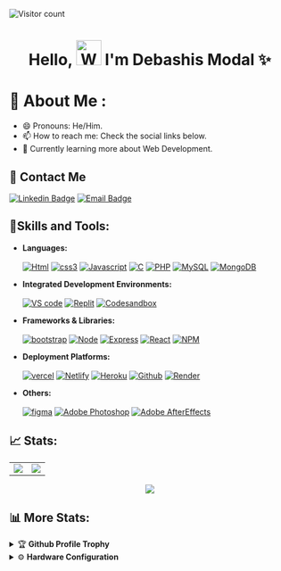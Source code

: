 ![Visitor count](https://komarev.com/ghpvc/?username=DebashisMondalT&color=blue&style=plastic&label=TOTAL+VISITORS)

<h1 align="center"> Hello, <img src="https://raw.githubusercontent.com/nixin72/nixin72/master/wave.gif"
         alt="Waving hand animated gif"
         height="45"
         width="45" /> I'm Debashis Modal ✨</h1>

# 💫 About Me :
- 😄 Pronouns: He/Him.
- 📫 How to reach me: Check the social links below.
- 📖 Currently learning more about Web Development.

## 📲 Contact Me
[![Linkedin Badge](https://img.shields.io/badge/LinkedIn-0077B5?style=for-the-badge&logo=Linkedin&logoColor=white&link=https://www.linkedin.com/in/debashis-mondal-4791ab258/)](https://www.linkedin.com/in/debashis-mondal-4791ab258/)
[![Email Badge](https://img.shields.io/badge/Gmail-D14836?style=for-the-badge&logo=gmail&logoColor=white&link=mailto:mail2debashismondal@gmail.com)](mailto:mail2debashismondal@gmail.com)

## **🔎Skills and Tools:**
- **Languages:**
</br></br> [![Html](https://skillicons.dev/icons?i=html)](https://www.w3schools.com/html/) [![css3](https://skillicons.dev/icons?i=css)](https://www.w3schools.com/css/)  [![Javascript](https://skillicons.dev/icons?i=js)](https://www.w3schools.com/js/) [![C](https://skillicons.dev/icons?i=c)](https://www.programiz.com/c-programming) [![PHP](https://skillicons.dev/icons?i=php)]((https://www.php.net/)) [![MySQL](https://skillicons.dev/icons?i=mysql)](https://www.mysql.com/) [![MongoDB](https://skillicons.dev/icons?i=mongodb)](https://www.mongodb.com/)

- **Integrated Development Environments:**
</br></br> [![VS code](https://skillicons.dev/icons?i=vscode)](https://code.visualstudio.com/) [![Replit](https://skillicons.dev/icons?i=replit)](https://replit.com/~) [![Codesandbox](https://skillicons.dev/icons?i=codesandbox)](https://codesandbox.io/)
  
- **Frameworks & Libraries:**
</br></br> [![bootstrap](https://skillicons.dev/icons?i=bootstrap)](https://getbootstrap.com/) [![Node](https://skillicons.dev/icons?i=nodejs)](https://nodejs.org/en) [![Express](https://skillicons.dev/icons?i=express)](https://expressjs.com/) [![React](https://skillicons.dev/icons?i=react)](https://react.dev/) [![NPM](https://skillicons.dev/icons?i=npmjs)](https://www.npmjs.com/)

- **Deployment Platforms:**
</br></br> [![vercel](https://skillicons.dev/icons?i=vercel)](https://vercel.com/) [![Netlify](https://skillicons.dev/icons?i=netlify)](https://www.netlify.com/) [![Heroku](https://skillicons.dev/icons?i=heroku)](https://id.heroku.com/login) [![Github](https://skillicons.dev/icons?i=github)](https://github.com/) [![Render](https://skillicons.dev/icons?i=render)](https://render.com/)

- **Others:**
</br></br> [![figma](https://skillicons.dev/icons?i=figma)](https://www.figma.com/) [![Adobe Photoshop](https://skillicons.dev/icons?i=ps)](https://www.adobe.com/in/products/photoshop.html#) [![Adobe AfterEffects](https://skillicons.dev/icons?i=ae)](https://www.adobe.com/in/products/aftereffects.html?gclid=Cj0KCQjwzdOlBhCNARIsAPMwjbyQTOBS1Q_T9yYRy7nL4-aYZ50pe60JlMbFo_lq-ut-sAGsAmWLHl4aAiVREALw_wcB&sdid=STLMM87Z&mv=search&ef_id=Cj0KCQjwzdOlBhCNARIsAPMwjbyQTOBS1Q_T9yYRy7nL4-aYZ50pe60JlMbFo_lq-ut-sAGsAmWLHl4aAiVREALw_wcB:G:s&s_kwcid=AL!3085!3!248207268711!e!!g!!adobe%20after%20effects!221167268!17525486588)

## 📈 Stats:
<table>
<tr>
<td>
<img src="https://github-readme-stats.vercel.app/api?username=Gopi515&include_all_commits=true&count_private=true&show_icons=true&line_height=20&theme=aura"/>
<td><img src="https://github-readme-stats.vercel.app/api/top-langs?username=Gopi515&show_icons=true&locale=en&layout=compact&theme=aura" />
</td>
</tr>
</table>
<p align="center">
<img align="center" src="http://github-readme-streak-stats.herokuapp.com?user=DebashisMondalT&theme=aura"/>
</p>

## 📊 **More Stats:**

<details>
 <summary>🏆 <b>Github Profile Trophy</b></summary>
 <br />
 <p align="center">
  <a href="https://github.com/ryo-ma/github-profile-trophy">
   <img src="https://github-profile-trophy.vercel.app/?username=DebashisMondalT&column=8&theme=tokyonight"/>
  </a>
 </p>
</details>

<details>
  <br/>
  <summary>⚙️ <b> Hardware Configuration</b></summary>
  	<ul>
		<li><a href="https://www.microsoft.com/software-download/windows11">🪟</a><b>OS:</b> Windows 11. </li>
	     	<li><a href="https://www.dell.com/en-in/shop/laptops-2-in-1-pcs/inspiron-15-5510-laptop/spd/inspiron-15-5510-laptop">💻</a><b>Laptop: </b>DELL Inspiron 5510: i5 11th gen, Intel® Iris® Xe. </li>
  	   	<li><a>🌐</a><b>Browser: </b> Google Chrome and Microsoft Edge.</li>
	     	<li><a href="https://code.visualstudio.com/">🖋️</a><b>Code Editor:</b> VSCode.</li>
	     <li>⬆️<b>To Stay Updated:</b> Linkedin, Reddit.</li>
	    <br/>
	</ul>
</details>
